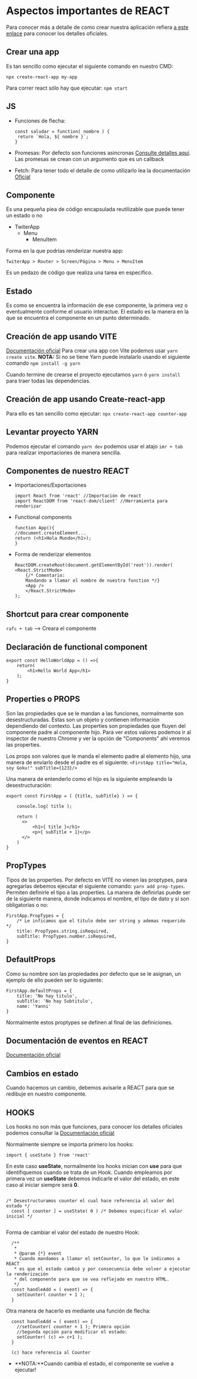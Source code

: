 # Aspectos importantes de REACT

Para conocer más a detalle de como crear nuestra aplicación refiera [a este enlace](https://create-react-app.dev/) para conocer los detalles oficiales.

## Crear una app

Es tan sencillo como ejecutar el siguiente comando en nuestro CMD:

`npx create-react-app my-app`

Para correr react sólo hay que ejecutar:
`npm start`


## JS

* Funciones de flecha:
    ```
    const saludar = function( nombre ) {
     return `Hola, ${ nombre }`;
    }
    ```

* Promesas: Por defecto son funciones asincronas [Consulte detalles aquí](https://developer.mozilla.org/es/docs/Web/JavaScript/Reference/Global_Objects/Promise). 
    Las promesas se crean con un argumento que es un callback

* Fetch: Para tener todo el detalle de como utilizarlo lea la documentación [Oficial](https://developer.mozilla.org/es/docs/Web/API/Fetch_API)

## Componente
Es una pequeña piea de código encapsulada reutilizable que puede tener un estado o no

* TwiterApp
    - Menu
        - MenuItem

Forma en la que podrías renderizar nuestra app:

`TwiterApp > Router > Screen/Página > Menu > MenuItem`

Es un pedazo de código que realiza una tarea en específico.

## Estado
Es como se encuentra la información de ese componente, la primera vez o eventualmente conforme el usuario interactue. El estado es la manera en la que se encuentra el componente en un punto determinado.

## Creación de app usando VITE

[Documentación oficial](https://vitejs.dev/)
Para crear una app con Vite podemos usar `yarn create vite`.
**NOTA:** Si no se tiene Yarn puede instalarlo usando el siguiente comando `npm install -g yarn`

Cuando termine de crearse el proyecto ejecutamos `yarn` ó `yarn install` para traer todas las dependencias.

## Creación de app usando Create-react-app

Para ello es tan sencillo como ejecutar: `npx create-react-app counter-app`

## Levantar proyecto YARN
Podemos ejecutar el comando `yarn dev`
podemos usar el atajo `imr + tab` para realizar importaciones de manera sencilla.

## Componentes de nuestro REACT

* Importaciones/Exportaciones
    ```
    import React from 'react' //Importación de react
    import ReactDOM from 'react-dom/client' //Herramienta para renderizar

    ```
* Functional components
    ```
    function App(){
    //document.createElement...
    return (<h1>Hola Mundo</h1>);
    }
    
    ```
* Forma de renderizar elementos
    ```
    ReactDOM.createRoot(document.getElementById('root')).render(
    <React.StrictMode>
        {/* Comentario: 
        Mandando a llamar el nombre de nuestra function */}
        <App /> 
        </React.StrictMode>
    );
    ```

## Shortcut para crear componente
`rafc + tab` --> Creara el componente

## Declaración de functional component
```
export const HelloWorldApp = () =>{
    return(
        <h1>Hello World App</h1>
    );
}

```

## Properties o PROPS
Son las propiedades que se le mandan a las funciones, normalmente son desestructuradas. Estas son un objeto y contienen información dependiendo del contexto.
Las properties son propiedades que fluyen del componente padre al componente hijo.
Para ver estos valores podemos ir al inspector de nuestro Chrome y ver la opción de "Components" ahí veremos las properties.

Los props son valores que le manda el elemento padre al elemento hijo, una manera de enviarlo desde el padre es el siguiente:
`<FirstApp title="Hola, soy Goku!" subTitle={123}/>`

Una manera de entenderlo como el hijo es la siguiente empleando la desestructuración:

```
export const FirstApp = ( {title, subTitle} ) => {

    console.log( title );

    return (
      <>
          <h1>{ title }</h1>
          <p>{ subTitle + 1}</p>
      </>
    )
}
```

## PropTypes
Tipos de las properties. Por defecto en VITE no vienen las proptypes, para agregarlas debemos ejecutar el siguiente comando: `yarn add prop-types`.
Permiten definirle el tipo a las properties.
La manera de definirlas puede ser de la siguiente manera, donde indicamos el nombre, el tipo de dato y si son obligatorias o no:
```
FirstApp.PropTypes = {
    /* Le inficamos que el titulo debe ser string y ademas requerido */
    title: PropTypes.string.isRequired,
    subTitle: PropTypes.number.isRequired,
}
```

## DefaultProps
Como su nombre son las propiedades por defecto que se le asignan, un ejemplo de ello pueden ser lo siguiente:

```
FirstApp.defaultProps = {
    title: 'No hay titulo',
    subTitle: 'No hay Subtitulo',
    name: 'Yanni'
}
```
Normalmente estos proptypes se definen al final de las definiciones.

## Documentación de eventos en REACT
[Documentación oficial](https://es.reactjs.org/docs/events.html)

## Cambios en estado
Cuando hacemos un cambio, debemos avisarle a REACT para que se redibuje en nuestro componente.

## HOOKS
Los hooks no son más que funciones, para conocer los detalles oficiales podemos consultar la [Documentación oficial](https://es.reactjs.org/docs/hooks-intro.html)

Normalmente siempre se importa primero los hooks:


`import { useState } from 'react'`

En este caso **useState**, normalmente los hooks inician con **use** para que identifiquemos cuando se trata de un Hook. Cuando empleamos por primera vez un **useState** debemos indicarle el valor del estado, en este caso al iniciar siempre será **0**.

```

/* Desestructuramos counter el cual hace referencia al valor del estado */
  const [ counter ] = useState( 0 ) /* Debemos especificar el valor inicial */


```

Forma de cambiar el valor del estado de nuestro Hook:
```
  /**
   * 
   * @param {*} event 
   * Cuando mandamos a llamar el setCounter, lo que le indicamos a REACT
   * es que el estado cambió y por consecuencia debe volver a ejecutar la renderización
   * del componente para que se vea reflejado en nuestro HTML.
   */
  const handleAdd = ( event) => {
    setCounter( counter + 1 );
  }

```

Otra manera de hacerlo es mediante una función de flecha:
```
  const handleAdd = ( event) => {
    //setCounter( counter + 1 ); Primera opción
    //Segunda opción para modificar el estado:
    setCounter( (c) => c+1 );
  }

  (c) hace referencia al Counter
```

* **NOTA:**Cuando cambia el estado, el componente se vuelve a ejecutar!
